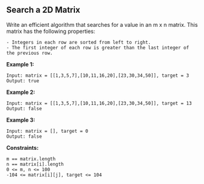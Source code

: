 ## Search a 2D Matrix
Write an efficient algorithm that searches for a value in an m x n matrix. This matrix has the following properties:

    - Integers in each row are sorted from left to right.
    - The first integer of each row is greater than the last integer of the previous row.


**Example 1:**
```
Input: matrix = [[1,3,5,7],[10,11,16,20],[23,30,34,50]], target = 3
Output: true
```

**Example 2:**
```
Input: matrix = [[1,3,5,7],[10,11,16,20],[23,30,34,50]], target = 13
Output: false
```

**Example 3:**
```
Input: matrix = [], target = 0
Output: false
```

**Constraints:**
```
m == matrix.length
n == matrix[i].length
0 <= m, n <= 100
-104 <= matrix[i][j], target <= 104
```